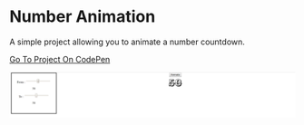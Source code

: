 # Number Animation


A simple project allowing you to animate a number countdown.

[Go To Project On CodePen](https://codepen.io/TomerBenRachel/full/GbWGva)

![Number Animation](https://github.com/TomerPacific/CodePenProjects/blob/master/NumberAnimation/numberAnimation.jpg?raw=true)